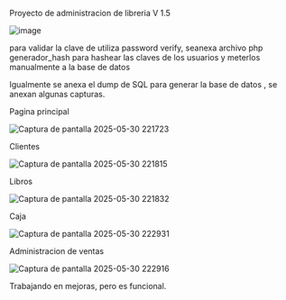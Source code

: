 Proyecto de administracion de libreria V 1.5


![image](https://github.com/user-attachments/assets/920e104d-3027-46c4-b5b2-386a3274d7b1)


para validar la clave de utiliza password verify,  seanexa archivo php generador_hash para hashear las claves de los usuarios y meterlos manualmente a la base de datos

Igualmente se anexa el dump de SQL para generar la base de datos , se anexan algunas capturas.

Pagina principal

![Captura de pantalla 2025-05-30 221723](https://github.com/user-attachments/assets/7aa1a807-c01b-46d2-8af7-eb0906d361aa)

Clientes

![Captura de pantalla 2025-05-30 221815](https://github.com/user-attachments/assets/60e6d88a-dce7-4d1d-bfc0-d4cb621ffee1)

Libros

![Captura de pantalla 2025-05-30 221832](https://github.com/user-attachments/assets/71aa6a21-492c-4b25-93a5-1a348c143e28)


Caja

![Captura de pantalla 2025-05-30 222931](https://github.com/user-attachments/assets/3a328835-d896-4f4a-bc9a-f749d2355c65)

Administracion de ventas

![Captura de pantalla 2025-05-30 222916](https://github.com/user-attachments/assets/1815e6ca-565a-4f84-a3ea-139356ea8859)


Trabajando en mejoras, pero es funcional.
